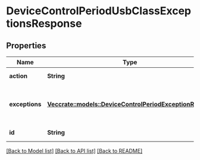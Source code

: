# DeviceControlPeriodUsbClassExceptionsResponse

## Properties

Name | Type | Description | Notes
------------ | ------------- | ------------- | -------------
**action** | **String** | Policy action |
**exceptions** | [**Vec<crate::models::DeviceControlPeriodExceptionRespV1>**](device_control.ExceptionRespV1.md) | Exceptions to the rules of this policy setting |
**id** | **String** | USB Class id |

[[Back to Model list]](../README.md#documentation-for-models) [[Back to API list]](../README.md#documentation-for-api-endpoints) [[Back to README]](../README.md)
